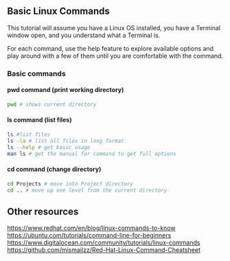 ## Basic Linux Commands
This tutorial will assume you have a Linux OS installed, you have a Terminal window open, and you understand what a Terminal is.

For each command, use the help feature to explore available options and play around with a few of them until you are comfortable with the command.

### Basic commands 

#### pwd command (print working directory)
```bash
pwd # shows current directory
```

#### ls command (list files)
```bash
ls #list files
ls -la # list all files in long format
ls --help # get basic usage
man ls # get the manual for command to get full options
```


#### cd command (change directory)
```bash
cd Projects # move into Project directory
cd .. # move up one level from the current directory
```


## Other resources
https://www.redhat.com/en/blog/linux-commands-to-know
https://ubuntu.com/tutorials/command-line-for-beginners
https://www.digitalocean.com/community/tutorials/linux-commands
https://github.com/mismailzz/Red-Hat-Linux-Command-Cheatsheet

